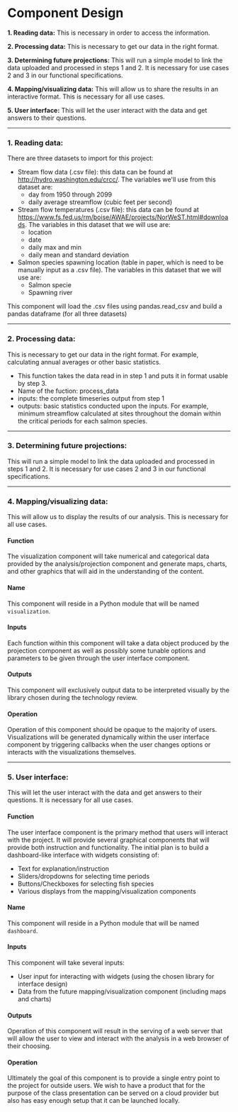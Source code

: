 # Component Design

**1. Reading data:**
This is necessary in order to access the information.

**2. Processing data:**
This is necessary to get our data in the right format.

**3. Determining future projections:**
This will run a simple model to link the data uploaded and processed in steps 1 and 2. It is necessary for use cases 2 and 3 in our functional specifications.

**4. Mapping/visualizing data:**
This will allow us to share the results in an interactive format. This is necessary for all use cases.

**5. User interface:** This will let the user interact with the data and get answers to their questions.

-----

### 1. Reading data:
There are three datasets to import for this project:
* Stream flow data (.csv file): this data can be found at http://hydro.washington.edu/crcc/. The variables we'll use from this dataset are:
	* day from 1950 through 2099
	* daily average streamflow (cubic feet per second)
* Stream flow temperatures (.csv file): this data can be found at https://www.fs.fed.us/rm/boise/AWAE/projects/NorWeST.html#downloads. The variables in this dataset that we will use are:
	* location
	* date
	* daily max and min
	* daily mean and standard deviation
* Salmon species spawning location (table in paper, which is need to be manually input as a .csv file). The variables in this dataset that we will use are:
	* Salmon specie
	* Spawning river

This component will load the .csv files using pandas.read_csv and build a pandas dataframe (for all three datasets)

-----

### 2. Processing data:
This is necessary to get our data in the right format. For example, calculating annual averages or other basic statistics.
- This function takes the data read in in step 1 and puts it in format usable by step 3.
- Name of the fuction: process_data
- inputs: the complete timeseries output from step 1
- outputs: basic statistics conducted upon the inputs. For example, minimum streamflow calculated at sites throughout the domain within the critical periods for each salmon species.

-----

### 3. Determining future projections:
This will run a simple model to link the data uploaded and processed in steps 1 and 2. It is necessary for use cases 2 and 3 in our functional specifications.

-----

### 4. Mapping/visualizing data:
This will allow us to display the results of our analysis. This is necessary for all use
cases.

#### Function
The visualization component will take numerical and categorical data provided by the
analysis/projection component and generate maps, charts, and other graphics that will aid in the
understanding of the content.

#### Name
This component will reside in a Python module that will be named `visualization`.

#### Inputs
Each function within this component will take a data object produced by the projection component as
well as possibly some tunable options and parameters to be given through the user interface
component.

#### Outputs
This component will exclusively output data to be interpreted visually by the library chosen during
the technology review.

#### Operation
Operation of this component should be opaque to the majority of users.  Visualizations will be
generated dynamically within the user interface component by triggering callbacks when the user
changes options or interacts with the visualizations themselves.

----

### 5. User interface:
This will let the user interact with the data and get answers to their questions. It is necessary
for all use cases.

#### Function
The user interface component is the primary method that users will interact with the project.  It
will provide several graphical components that will provide both instruction and functionality.  The
initial plan is to build a dashboard-like interface with widgets consisting of:

 * Text for explanation/instruction
 * Sliders/dropdowns for selecting time periods
 * Buttons/Checkboxes for selecting fish species
 * Various displays from the mapping/visualization components

#### Name
This component will reside in a Python module that will be named `dashboard`.

#### Inputs
This component will take several inputs:

 * User input for interacting with widgets (using the chosen library for interface design)
 * Data from the future mapping/visualization component (including maps and charts)

#### Outputs
Operation of this component will result in the serving of a web server that will allow the user to
view and interact with the analysis in a web browser of their choosing.

#### Operation
Ultimately the goal of this component is to provide a single entry point to the project for outside
users.  We wish to have a product that for the purpose of the class presentation can be served on a
cloud provider but also has easy enough setup that it can be launched locally.
